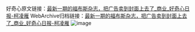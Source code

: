好奇心原文链接：[最新一期的福布斯杂志，把广告卖到封面上去了_商业_好奇心日报-柯凌雁](https://www.qdaily.com/articles/6287.html)
WebArchive归档链接：[最新一期的福布斯杂志，把广告卖到封面上去了_商业_好奇心日报-柯凌雁](http://web.archive.org/web/20190623170130/https://www.qdaily.com/articles/6287.html)
![image](http://ww3.sinaimg.cn/large/007d5XDply1g3whr0n5bzj30u031w4qp)